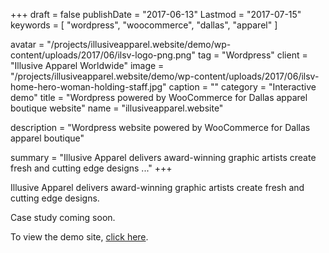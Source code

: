 +++
draft = false
publishDate = "2017-06-13"
Lastmod = "2017-07-15"
keywords = [ "wordpress", "woocommerce", "dallas", "apparel" ]

avatar = "/projects/illusiveapparel.website/demo/wp-content/uploads/2017/06/ilsv-logo-png.png"
tag = "Wordpress"
client = "Illusive Apparel Worldwide"
image = "/projects/illusiveapparel.website/demo/wp-content/uploads/2017/06/ilsv-home-hero-woman-holding-staff.jpg"
caption = ""
category = "Interactive demo"
title = "Wordpress powered by WooCommerce for Dallas apparel boutique website"
name = "illusiveapparel.website"

description = "Wordpress website powered by WooCommerce for Dallas apparel boutique"

summary = "Illusive Apparel delivers award-winning graphic artists create fresh and cutting edge designs ..."
+++

Illusive Apparel delivers award-winning graphic artists create fresh and cutting edge designs.

Case study coming soon.

To view the demo site, [click here](/projects/illusiveapparel.website/demo).
